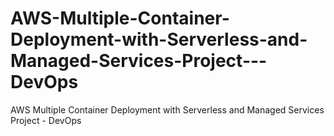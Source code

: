 # AWS-Multiple-Container-Deployment-with-Serverless-and-Managed-Services-Project---DevOps
AWS Multiple Container Deployment with Serverless and Managed Services Project - DevOps

